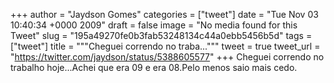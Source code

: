 
+++
author = "Jaydson Gomes"
categories = ["tweet"]
date = "Tue Nov 03 10:40:34 +0000 2009"
draft = false
image = "No media found for this Tweet"
slug = "195a49270fe0b3fab53248134c44a0ebb5456b5d"
tags = ["tweet"]
title = """Cheguei correndo no traba..."""
tweet = true
tweet_url = "https://twitter.com/jaydson/status/5388605577"
+++
Cheguei correndo no trabalho hoje...Achei que era 09 e era 08.Pelo menos saio mais cedo.
